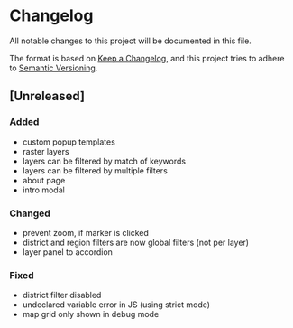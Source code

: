 # Changelog
All notable changes to this project will be documented in this file.

The format is based on [Keep a Changelog](https://keepachangelog.com/en/1.0.0/),
and this project tries to adhere to [Semantic Versioning](https://semver.org/spec/v2.0.0.html).

## [Unreleased]
### Added
- custom popup templates
- raster layers
- layers can be filtered by match of keywords
- layers can be filtered by multiple filters
- about page
- intro modal

### Changed
- prevent zoom, if marker is clicked
- district and region filters are now global filters (not per layer)
- layer panel to accordion

### Fixed 
- district filter disabled
- undeclared variable error in JS (using strict mode)
- map grid only shown in debug mode
